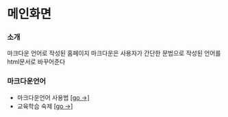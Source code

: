 # 메인화면
### 소개

마크다운 언어로 작성된 홈페이지
마크다운은 사용자가 간단한 문법으로 작성된 언어를 html문서로 바꾸어준다

### 마크다운언어
- 마크다운언어 사용법 [[go →]](study/README.md)
- 교육학습 숙제      [[go →]](Jupyter/README.md)
